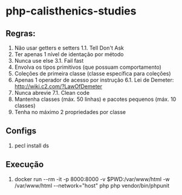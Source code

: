 # php-calisthenics-studies

## Regras:
1. Não usar getters e setters
    1.1. Tell Don't Ask
2. Ter apenas 1 nível de identação por método
3. Nunca use else
    3.1. Fail fast
4. Envolva os tipos primitivos (que possuam comportamento)
5. Coleções de primeira classe (classe específica para coleções)
6. Apenas 1 operador de acesso por instrução
    6.1. Lei de Demeter: http://wiki.c2.com/?LawOfDemeter
7. Nunca abrevie
    7.1. Clean code
8. Mantenha classes (máx. 50 linhas) e pacotes pequenos (máx. 10 classes)
9. Tenha no máximo 2 propriedades por classe

## Configs
1. pecl install ds

## Execução
1. docker run --rm -it -p 8000:8000 -v $PWD:/var/www/html -w /var/www/html --network="host" php php vendor/bin/phpunit